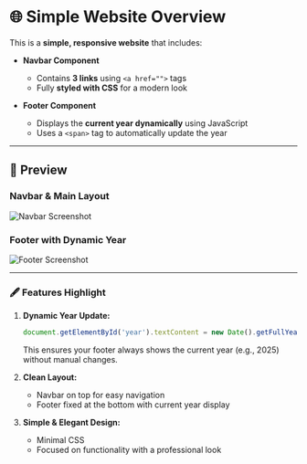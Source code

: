 # 🌐 Simple Website Overview

This is a **simple, responsive website** that includes:

* **Navbar Component**

  * Contains **3 links** using `<a href="">` tags
  * Fully **styled with CSS** for a modern look

* **Footer Component**

  * Displays the **current year dynamically** using JavaScript
  * Uses a `<span>` tag to automatically update the year

---

## 👀 Preview

### Navbar & Main Layout

![Navbar Screenshot](https://github.com/user-attachments/assets/220644e1-8cdb-499e-ac4a-9038dfedf365)

### Footer with Dynamic Year

![Footer Screenshot](https://github.com/user-attachments/assets/1fb7b219-c028-47b7-967a-7192be5177a8)

---

### 🖋 Features Highlight

1. **Dynamic Year Update:**

   ```javascript
   document.getElementById('year').textContent = new Date().getFullYear();
   ```

   This ensures your footer always shows the current year (e.g., 2025) without manual changes.

2. **Clean Layout:**

   * Navbar on top for easy navigation
   * Footer fixed at the bottom with current year display

3. **Simple & Elegant Design:**

   * Minimal CSS
   * Focused on functionality with a professional look


